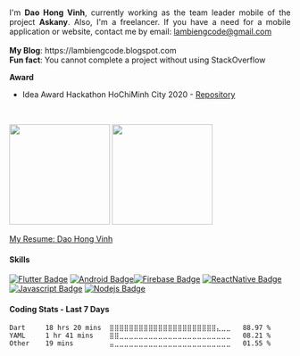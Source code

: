 <!---
<img src="https://github.com/hongvinhmobile/hongvinhmobile/blob/main/gif/banner_gif.gif?raw=true" height="260px" align="right" alt="Computador">
-->
<p align="justify" margin="80%"> 
<br>
I'm <strong>Dao Hong Vinh</strong>, currently working as the team leader mobile of the project <strong>Askany</strong>.
Also, I'm a freelancer. If you have a need for a mobile application or website, contact me by email: <a href="lambiengcode@gmail.com">lambiengcode@gmail.com</a><br><br>
<strong>My Blog</strong>: https://lambiengcode.blogspot.com <br>
<strong>Fun fact</strong>: You cannot complete a project without using StackOverflow <br>

<strong>Award</strong>
- Idea Award Hackathon HoChiMinh City 2020 - [Repository](https://github.com/hongvinhmobile/hackathon2020)
</p>
<br>
<p>
<img src="https://github-readme-stats.vercel.app/api?username=lamb1engcode&count_private=true&show_icons=true&theme=blueberry&include_all_commits=true" height="180em"/>
<img src="https://github-readme-stats.vercel.app/api/top-langs/?username=lamb1engcode&show_icons=true&layout=compact&cache_seconds=1800&langs_count=8&theme=blueberry&count_private=true&show_icons=true" height="180em"/>
</p>

[My Resume: Dao Hong Vinh](https://www.topcv.vn/xem-cv/AwANAV1VCVYEA1ZVBFIGVwpYAgRUAQtSBlQHUgaf1a)

#### Skills
[![Flutter Badge](https://img.shields.io/badge/-Flutter-007acc?style=for-the-badge&labelColor=black&logo=flutter&logoColor=007acc)](#) [![Android Badge](https://img.shields.io/badge/-Android-3C8749?style=for-the-badge&labelColor=black&logo=android&logoColor=3C8749)](#)[![Firebase Badge](https://img.shields.io/badge/-Firebase-e69514?style=for-the-badge&labelColor=black&logo=firebase&logoColor=ffa500)](#)
[![ReactNative Badge](https://img.shields.io/badge/-ReactNative-61DBFB?style=for-the-badge&labelColor=black&logo=react&logoColor=61DBFB)](#) [![Javascript Badge](https://img.shields.io/badge/-Javascript-F0DB4F?style=for-the-badge&labelColor=black&logo=javascript&logoColor=F0DB4F)](#) [![Nodejs Badge](https://img.shields.io/badge/-Nodejs-3C873A?style=for-the-badge&labelColor=black&logo=node.js&logoColor=3C873A)](#)

#### Coding Stats - Last 7 Days

<!--START_SECTION:waka-->

```text
Dart     18 hrs 20 mins  ⣿⣿⣿⣿⣿⣿⣿⣿⣿⣿⣿⣿⣿⣿⣿⣿⣿⣿⣿⣿⣿⣿⣄⣀⣀   88.97 %
YAML     1 hr 41 mins    ⣿⣿⣀⣀⣀⣀⣀⣀⣀⣀⣀⣀⣀⣀⣀⣀⣀⣀⣀⣀⣀⣀⣀⣀⣀   08.21 %
Other    19 mins         ⣤⣀⣀⣀⣀⣀⣀⣀⣀⣀⣀⣀⣀⣀⣀⣀⣀⣀⣀⣀⣀⣀⣀⣀⣀   01.55 %
```

<!--END_SECTION:waka-->

